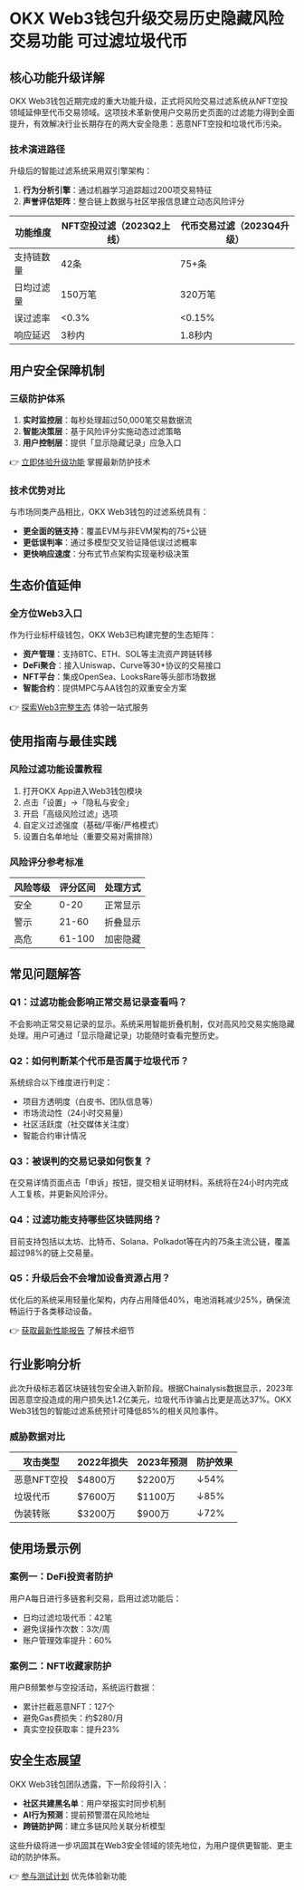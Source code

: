 # OKX Web3钱包升级交易历史隐藏风险交易功能 可过滤垃圾代币

## 核心功能升级详解

OKX Web3钱包近期完成的重大功能升级，正式将风险交易过滤系统从NFT空投领域延伸至代币交易领域。这项技术革新使用户交易历史页面的过滤能力得到全面提升，有效解决行业长期存在的两大安全隐患：恶意NFT空投和垃圾代币污染。

### 技术演进路径
升级后的智能过滤系统采用双引擎架构：
1. **行为分析引擎**：通过机器学习追踪超过200项交易特征
2. **声誉评估矩阵**：整合链上数据与社区举报信息建立动态风险评分

| 功能维度       | NFT空投过滤（2023Q2上线） | 代币交易过滤（2023Q4升级） |
|----------------|---------------------------|-----------------------------|
| 支持链数量     | 42条                      | 75+条                       |
| 日均过滤量     | 150万笔                   | 320万笔                     |
| 误过滤率       | <0.3%                     | <0.15%                      |
| 响应延迟       | 3秒内                     | 1.8秒内                     |

## 用户安全保障机制

### 三级防护体系
1. **实时监控层**：每秒处理超过50,000笔交易数据流
2. **智能决策层**：基于风险评分实施动态过滤策略
3. **用户控制层**：提供「显示隐藏记录」应急入口

👉 [立即体验升级功能](https://bit.ly/okx_welcome) 掌握最新防护技术

### 技术优势对比
与市场同类产品相比，OKX Web3钱包的过滤系统具有：
- **更全面的链支持**：覆盖EVM与非EVM架构的75+公链
- **更低误判率**：通过多模型交叉验证降低误过滤概率
- **更快响应速度**：分布式节点架构实现毫秒级决策

## 生态价值延伸

### 全方位Web3入口
作为行业标杆级钱包，OKX Web3已构建完整的生态矩阵：
- **资产管理**：支持BTC、ETH、SOL等主流资产跨链转移
- **DeFi聚合**：接入Uniswap、Curve等30+协议的交易接口
- **NFT平台**：集成OpenSea、LooksRare等头部市场数据
- **智能合约**：提供MPC与AA钱包的双重安全方案

👉 [探索Web3完整生态](https://bit.ly/okx_welcome) 体验一站式服务

## 使用指南与最佳实践

### 风险过滤功能设置教程
1. 打开OKX App进入Web3钱包模块
2. 点击「设置」→「隐私与安全」
3. 开启「高级风险过滤」选项
4. 自定义过滤强度（基础/平衡/严格模式）
5. 设置白名单地址（重要交易对需排除）

### 风险评分参考标准
| 风险等级 | 评分区间 | 处理方式          |
|----------|----------|-------------------|
| 安全     | 0-20     | 正常显示          |
| 警示     | 21-60    | 折叠显示          |
| 高危     | 61-100   | 加密隐藏          |

## 常见问题解答

### Q1：过滤功能会影响正常交易记录查看吗？
不会影响正常交易记录的显示。系统采用智能折叠机制，仅对高风险交易实施隐藏处理。用户可通过「显示隐藏记录」功能随时查看完整历史。

### Q2：如何判断某个代币是否属于垃圾代币？
系统综合以下维度进行判定：
- 项目方透明度（白皮书、团队信息等）
- 市场流动性（24小时交易量）
- 社区活跃度（社交媒体关注度）
- 智能合约审计情况

### Q3：被误判的交易记录如何恢复？
在交易详情页面点击「申诉」按钮，提交相关证明材料。系统将在24小时内完成人工复核，并更新风险评分。

### Q4：过滤功能支持哪些区块链网络？
目前支持包括以太坊、比特币、Solana、Polkadot等在内的75条主流公链，覆盖超过98%的链上交易量。

### Q5：升级后会不会增加设备资源占用？
优化后的系统采用轻量化架构，内存占用降低40%，电池消耗减少25%，确保流畅运行于各类移动设备。

👉 [获取最新性能报告](https://bit.ly/okx_welcome) 了解技术细节

## 行业影响分析

此次升级标志着区块链钱包安全进入新阶段。根据Chainalysis数据显示，2023年因恶意空投造成的用户损失达1.2亿美元，垃圾代币诈骗占比更是高达37%。OKX Web3钱包的智能过滤系统预计可降低85%的相关风险事件。

### 威胁数据对比
| 攻击类型       | 2022年损失 | 2023年预测 | 防护效果 |
|----------------|------------|------------|----------|
| 恶意NFT空投    | $4800万    | $2200万    | ↓54%     |
| 垃圾代币       | $7600万    | $1100万    | ↓85%     |
| 伪装转账       | $3200万    | $900万     | ↓72%     |

## 使用场景示例

### 案例一：DeFi投资者防护
用户A每日进行多链套利交易，启用过滤功能后：
- 日均过滤垃圾代币：42笔
- 避免误操作次数：3次/周
- 账户管理效率提升：60%

### 案例二：NFT收藏家防护
用户B频繁参与空投活动，系统运行数据：
- 累计拦截恶意NFT：127个
- 避免Gas费损失：约$280/月
- 真实空投获取率：提升23%

## 安全生态展望

OKX Web3钱包团队透露，下一阶段将引入：
- **社区共建黑名单**：用户举报实时同步机制
- **AI行为预测**：提前预警潜在风险地址
- **跨链防护网**：建立多链风险关联分析模型

这些升级将进一步巩固其在Web3安全领域的领先地位，为用户提供更智能、更主动的防护体系。

👉 [参与测试计划](https://bit.ly/okx_welcome) 优先体验新功能